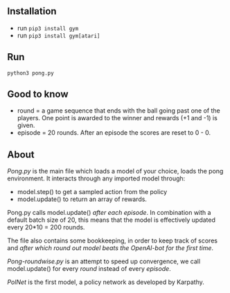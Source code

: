 ## Installation
- run `pip3 install gym`
- run `pip3 install gym[atari]`

## Run
`python3 pong.py`

## Good to know
- round = a game sequence that ends with the ball going past one of the players. One point is awarded to the winner and rewards (+1 and -1) is given.
- episode = 20 rounds. After an episode the scores are reset to 0 - 0.

## About
*Pong.py* is the main file which loads a model of your choice, loads the pong environment. It interacts through any imported model through:
- model.step() to get a sampled action from the policy
- model.update() to return an array of rewards.

Pong.py calls model.update() _after each episode_. In combination with a default batch size of 20, this means that the model is effectively updated every 20*10 = 200 rounds.

The file also contains some bookkeeping, in order to keep track of scores and _after which round out model beats the OpenAI-bot for the first time_.

*Pong-roundwise.py* is an attempt to speed up convergence, we call model.update() for every _round_ instead of every _episode_.

*PolNet* is the first model, a policy network as developed by Karpathy.

